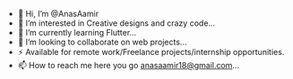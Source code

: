 - 👋 Hi, I’m @AnasAamir
- 👀 I’m interested in Creative designs and crazy code...
- 🌱 I’m currently learning Flutter...
- 💞️ I’m looking to collaborate on web projects...
- ⚡ Available for remote work/Freelance projects/internship opportunities.
- 📫 How to reach me here you go anasaamir18@gmail.com...

<!---
AnasAamir/AnasAamir is a ✨ special ✨ repository because its `README.md` (this file) appears on your GitHub profile.
You can click the Preview link to take a look at your changes.
--->
